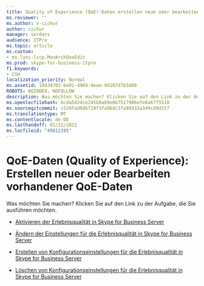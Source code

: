 ```yaml
---
title: Quality of Experience (QoE)-Daten erstellen neue oder bearbeiten vorhandene
ms.reviewer: ''
ms.author: v-cichur
author: cichur
manager: serdars
audience: ITPro
ms.topic: article
ms.custom:
- ms.lync.lscp.MonArchQoeEdit
ms.prod: skype-for-business-itpro
f1.keywords:
- CSH
localization_priority: Normal
ms.assetid: 19d34703-be01-4969-9eae-9d107d7b3408
ROBOTS: NOINDEX, NOFOLLOW
description: Was möchten Sie machen? Klicken Sie auf den Link zu der Aufgabe, die Sie ausführen möchten.
ms.openlocfilehash: bcda542dce245b0a69e6b751790befe8a67f5518
ms.sourcegitcommit: c528fad9db719f3fa96dc3fa99332a349cd9d317
ms.translationtype: MT
ms.contentlocale: de-DE
ms.lasthandoff: 01/12/2021
ms.locfileid: "49812295"
---
```

# <a name="quality-of-experience-qoe-data-create-new-or-edit-existing"></a>QoE-Daten (Quality of Experience): Erstellen neuer oder Bearbeiten vorhandener QoE-Daten
 
Was möchten Sie machen? Klicken Sie auf den Link zu der Aufgabe, die Sie ausführen möchten.
  
- [Aktivieren der Erlebnisqualität in Skype for Business Server](../../../manage/health-and-monitoring/enable-qoe.md)
    
- [Ändern der Einstellungen für die Erlebnisqualität in Skype for Business Server](../../../manage/health-and-monitoring/modify-qoe-settings.md)
    
- [Erstellen von Konfigurationseinstellungen für die Erlebnisqualität in Skype for Business Server](../../../manage/health-and-monitoring/create-qoe-configuration-settings.md)
    
- [Löschen von Konfigurationseinstellungen für die Erlebnisqualität in Skype for Business Server](../../../manage/health-and-monitoring/delete-qoe-configuration-settings.md)
    
 


